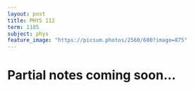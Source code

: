 ```yaml
---
layout: post
title: PHYS 112
term: 1185
subject: phys
feature_image: "https://picsum.photos/2560/600?image=875"
---
```

# Partial notes coming soon...

